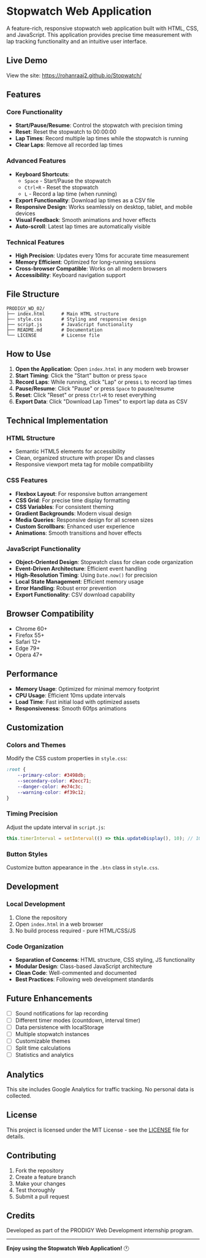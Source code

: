 # Stopwatch Web Application

A feature-rich, responsive stopwatch web application built with HTML, CSS, and JavaScript. This application provides precise time measurement with lap tracking functionality and an intuitive user interface.

## Live Demo

View the site: https://rohanraaj2.github.io/Stopwatch/

## Features

### Core Functionality
- **Start/Pause/Resume**: Control the stopwatch with precision timing
- **Reset**: Reset the stopwatch to 00:00:00
- **Lap Times**: Record multiple lap times while the stopwatch is running
- **Clear Laps**: Remove all recorded lap times

### Advanced Features
- **Keyboard Shortcuts**: 
  - `Space` - Start/Pause the stopwatch
  - `Ctrl+R` - Reset the stopwatch
  - `L` - Record a lap time (when running)
- **Export Functionality**: Download lap times as a CSV file
- **Responsive Design**: Works seamlessly on desktop, tablet, and mobile devices
- **Visual Feedback**: Smooth animations and hover effects
- **Auto-scroll**: Latest lap times are automatically visible

### Technical Features
- **High Precision**: Updates every 10ms for accurate time measurement
- **Memory Efficient**: Optimized for long-running sessions
- **Cross-browser Compatible**: Works on all modern browsers
- **Accessibility**: Keyboard navigation support

## File Structure

```
PRODIGY_WD_02/
├── index.html      # Main HTML structure
├── style.css       # Styling and responsive design
├── script.js       # JavaScript functionality
├── README.md       # Documentation
└── LICENSE         # License file
```

## How to Use

1. **Open the Application**: Open `index.html` in any modern web browser
2. **Start Timing**: Click the "Start" button or press `Space`
3. **Record Laps**: While running, click "Lap" or press `L` to record lap times
4. **Pause/Resume**: Click "Pause" or press `Space` to pause/resume
5. **Reset**: Click "Reset" or press `Ctrl+R` to reset everything
6. **Export Data**: Click "Download Lap Times" to export lap data as CSV

## Technical Implementation

### HTML Structure
- Semantic HTML5 elements for accessibility
- Clean, organized structure with proper IDs and classes
- Responsive viewport meta tag for mobile compatibility

### CSS Features
- **Flexbox Layout**: For responsive button arrangement
- **CSS Grid**: For precise time display formatting
- **CSS Variables**: For consistent theming
- **Gradient Backgrounds**: Modern visual design
- **Media Queries**: Responsive design for all screen sizes
- **Custom Scrollbars**: Enhanced user experience
- **Animations**: Smooth transitions and hover effects

### JavaScript Functionality
- **Object-Oriented Design**: Stopwatch class for clean code organization
- **Event-Driven Architecture**: Efficient event handling
- **High-Resolution Timing**: Using `Date.now()` for precision
- **Local State Management**: Efficient memory usage
- **Error Handling**: Robust error prevention
- **Export Functionality**: CSV download capability

## Browser Compatibility

- Chrome 60+
- Firefox 55+
- Safari 12+
- Edge 79+
- Opera 47+

## Performance

- **Memory Usage**: Optimized for minimal memory footprint
- **CPU Usage**: Efficient 10ms update intervals
- **Load Time**: Fast initial load with optimized assets
- **Responsiveness**: Smooth 60fps animations

## Customization

### Colors and Themes
Modify the CSS custom properties in `style.css`:
```css
:root {
    --primary-color: #3498db;
    --secondary-color: #2ecc71;
    --danger-color: #e74c3c;
    --warning-color: #f39c12;
}
```

### Timing Precision
Adjust the update interval in `script.js`:
```javascript
this.timerInterval = setInterval(() => this.updateDisplay(), 10); // 10ms = 0.01s precision
```

### Button Styles
Customize button appearance in the `.btn` class in `style.css`.

## Development

### Local Development
1. Clone the repository
2. Open `index.html` in a web browser
3. No build process required - pure HTML/CSS/JS

### Code Organization
- **Separation of Concerns**: HTML structure, CSS styling, JS functionality
- **Modular Design**: Class-based JavaScript architecture
- **Clean Code**: Well-commented and documented
- **Best Practices**: Following web development standards

## Future Enhancements

- [ ] Sound notifications for lap recording
- [ ] Different timer modes (countdown, interval timer)
- [ ] Data persistence with localStorage
- [ ] Multiple stopwatch instances
- [ ] Customizable themes
- [ ] Split time calculations
- [ ] Statistics and analytics

## Analytics

This site includes Google Analytics for traffic tracking. No personal data is collected.

## License

This project is licensed under the MIT License - see the [LICENSE](LICENSE) file for details.

## Contributing

1. Fork the repository
2. Create a feature branch
3. Make your changes
4. Test thoroughly
5. Submit a pull request

## Credits

Developed as part of the PRODIGY Web Development internship program.

---

**Enjoy using the Stopwatch Web Application!** 🕐
